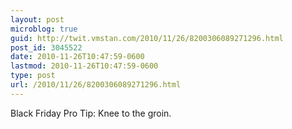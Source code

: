 ```yaml
---
layout: post
microblog: true
guid: http://twit.vmstan.com/2010/11/26/8200306089271296.html
post_id: 3045522
date: 2010-11-26T10:47:59-0600
lastmod: 2010-11-26T10:47:59-0600
type: post
url: /2010/11/26/8200306089271296.html
---
```

Black Friday Pro Tip: Knee to the groin.
